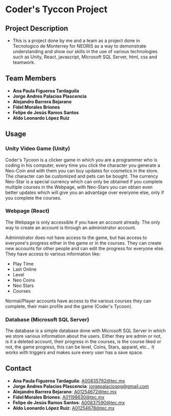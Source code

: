 # Coder's Tyccon Project

## Project Description
- This is a project done by me and a team as a project done in Tecnologico de Monterrey for NEORIS as a way to demonstrate understanding and show our skills in the use of various technologies such as Unity, React, javascript, Microsoft SQL Server, html, css and teamwork.

## Team Members
- **Ana Paula Figueroa Tardaguila**
- **Jorge Andres Palacios Plascencia**
- **Alejandro Barrera Bejarano**
- **Fidel Morales Briones**
- **Felipe de Jesús Ramos Santos**
- **Aldo Leonardo López Ruiz**

## Usage
### Unity Video Game (Unity)
Coder's Tycoon is a clicker game in which you are a programmer who is coding in his computer, every time you click the character you generate a Neo-Coin and with them you can buy updates for cosmetics in the store. The character can be customized and pets can be bought. The currency Neo-Star is a special currency which can only be obtained if you complete multiple courses in the Webpage, with Neo-Stars you can obtain even better updates which will give you an advantage over everyone else, only if you complete the courses.

### Webpage (React)
The Webpage is only accessible if you have an account already. The only way to create an account is through an administrator account.

Administrator does not have access to the game, but has access to everyone's progress either in the game or in the courses. They can create new accounts for other people and can edit the progress for everyone else. They have access to various information like:
- Play Time
- Last Online
- Level
- Neo Coins
- Neo Stars
- Courses

Normal/Player accounts have access to the various courses they can complete, their main profile and the game (Coder's Tycoon).

### Database (Microsoft SQL Server)
The database is a simple database done with Microsoft SQL Server in which we store various information about the users. Either they are admin or not, is it a deleted account, their progress in the courses, is the course liked or not, the game progress, this can be level, Coins, Stars, apparel, etc... It works with triggers and makes sure every user has a save space.

## Contact
- **Ana Paula Figueroa Tardaguila**: A00835792@tec.mx
- **Jorge Andres Palacios Plascencia**: jorgepalaciospg@gmail.com
- **Alejandro Barrera Bejarano**: A01254672@tec.mx
- **Fidel Morales Briones**: A01198630@tec.mx
- **Felipe de Jesús Ramos Santos**: A00837590@tec.mx
- **Aldo Leonardo López Ruiz**: A01254678@tec.mx
